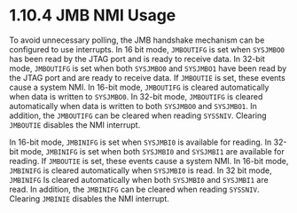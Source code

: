 # 1.10.4 JMB NMI Usage

To avoid unnecessary polling, the JMB handshake mechanism can be configured to use interrupts. In 16 bit mode,
`JMBOUTIFG` is set when `SYSJMBO0` has been read by the JTAG port and is ready to receive data. In 32-bit mode,
`JMBOUTIFG` is set when both `SYSJMBO0` and `SYSJMBO1` have been read by the JTAG port and are ready to receive data.
If `JMBOUTIE` is set, these events cause a system NMI. In 16-bit mode, `JMBOUTIFG` is cleared automatically when data
is written to `SYSJMBO0`. In 32-bit mode, `JMBOUTIFG` is cleared automatically when data is written to both `SYSJMBO0`
and `SYSJMBO1`. In addition, the `JMBOUTIFG` can be cleared when reading `SYSSNIV`. Clearing `JMBOUTIE` disables the
NMI interrupt.

In 16-bit mode, `JMBINIFG` is set when `SYSJMBI0` is available for reading. In 32-bit mode, `JMBINIFG` is set when both
`SYSJMBI0` and `SYSJMBI1` are available for reading. If `JMBOUTIE` is set, these events cause a system NMI. In
16-bit mode, `JMBINIFG` is cleared automatically when `SYSJMBI0` is read. In 32 bit mode, `JMBINIFG` Is cleared
automatically when both `SYSJMBI0` and `SYSJMBI1` are read. In addition, the `JMBINIFG` can be cleared when reading
`SYSSNIV`. Clearing `JMBINIE` disables the NMI interrupt.
